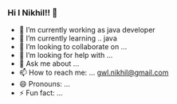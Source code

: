 ### Hi I Nikhil!! 👋



- 🔭 I’m currently working as  java developer
- 🌱 I’m currently learning .. java 
- 👯 I’m looking to collaborate on ...
- 🤔 I’m looking for help with ... 
- 💬 Ask me about ...
- 📫 How to reach me: ... gwl.nikhil@gmail.com
- 😄 Pronouns: ...
- ⚡ Fun fact: ...

